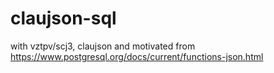 # claujson-sql
with vztpv/scj3, claujson  and motivated from https://www.postgresql.org/docs/current/functions-json.html
